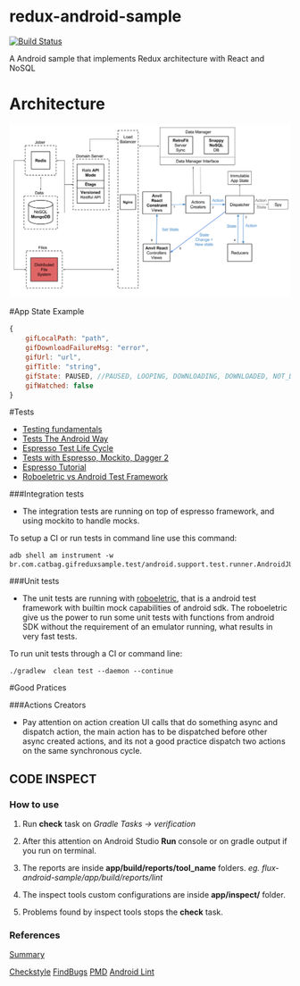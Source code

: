 # redux-android-sample

[![Build Status](http://drone.catbag.com.br/api/badges/Catbag/redux-android-sample/status.svg)](http://drone.catbag.com.br/Catbag/redux-android-sample)

A Android sample that implements Redux architecture with React and NoSQL

# Architecture
![Gif Sample Redux Architecture](architecture_gif_sample.png)

#App State Example
``` javascript
{
    gifLocalPath: "path",
    gifDownloadFailureMsg: "error",
    gifUrl: "url",
    gifTitle: "string",
    gifState: PAUSED, //PAUSED, LOOPING, DOWNLOADING, DOWNLOADED, NOT_DOWNLOADED
    gifWatched: false
}
```

#Tests

- [Testing fundamentals](https://stuff.mit.edu/afs/sipb/project/android/docs/tools/testing/testing_android.html)
- [Tests The Android Way](https://www.bignerdranch.com/blog/testing-the-android-way/)
- [Espresso Test Life Cycle](https://jabknowsnothing.wordpress.com/2015/11/05/activitytestrule-espressos-test-lifecycle/)
- [Tests with Espresso, Mockito, Dagger 2](https://engineering.circle.com/instrumentation-testing-with-dagger-mockito-and-espresso-f07b5f62a85b#.5rti2kl2e)
- [Espresso Tutorial](http://www.vogella.com/tutorials/AndroidTestingEspresso/article.html#espresso_exercisesimple)
- [Roboeletric vs Android Test Framework](http://stackoverflow.com/questions/18271474/robolectric-vs-android-test-framework)

###Integration tests

- The integration tests are running on top of espresso framework, and using 
mockito to handle mocks.

To setup a CI or run tests in command line use this command:

    adb shell am instrument -w br.com.catbag.gifreduxsample.test/android.support.test.runner.AndroidJUnitRunner


###Unit tests

- The unit tests are running with [roboeletric](http://robolectric.org/), that is a android test framework with
builtin mock capabilities of android sdk. The roboeletric give us the power to run some unit tests 
with functions from android SDK without the requirement of an emulator running, what results 
in very fast tests.

To run unit tests through a CI or command line:

    ./gradlew  clean test --daemon --continue

#Good Pratices

###Actions Creators

- Pay attention on action creation UI calls that do something async and 
dispatch action, the main action has to be dispatched before other async
created actions, and its not a good practice dispatch two actions on the 
same synchronous cycle.

## CODE INSPECT 

### How to use

1. Run **check** task on _Gradle Tasks -> verification_

2. After this attention on Android Studio **Run** console
or on gradle output if you run on terminal.

3. The reports are inside **app/build/reports/tool_name** folders.
_eg. flux-android-sample/app/build/reports/lint_

4. The inspect tools custom configurations are inside **app/inspect/**
folder.

5. Problems found by inspect tools stops the **check** task.

### References

[Summary](http://vincentbrison.com/2014/07/19/how-to-improve-quality-and-syntax-of-your-android-code/)

[Checkstyle](https://github.com/checkstyle/checkstyle)
[FindBugs](http://findbugs.sourceforge.net/)
[PMD](http://pmd.github.io/)
[Android Lint](https://developer.android.com/studio/write/lint.html)
